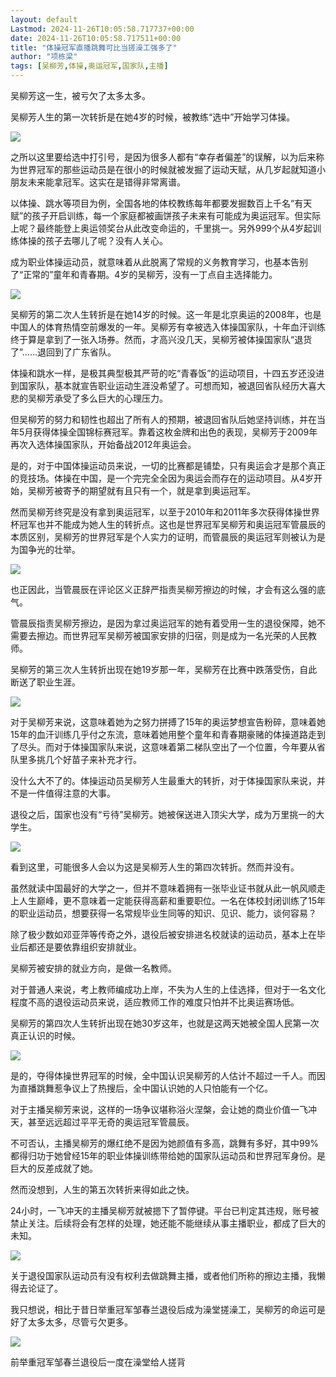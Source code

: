 ```yaml
---
layout: default
Lastmod: 2024-11-26T10:05:58.717737+00:00
date: 2024-11-26T10:05:58.717511+00:00
title: "体操冠军直播跳舞可比当搓澡工强多了"
author: "项栋梁"
tags: [吴柳芳,体操,奥运冠军,国家队,主播]
---
```


吴柳芳这一生，被亏欠了太多太多。

吴柳芳人生的第一次转折是在她4岁的时候，被教练“选中”开始学习体操。

![](https://images.weserv.nl/?url=https%3A//mmbiz.qpic.cn/mmbiz_jpg/TP65WXCia4CJKcwibMxQSNH0j0VnIZ57PVGwrwwnT9ML0kGOasVXoyNcQaHUnibiaONGKSPicVMmCVjaBK0blz4wK6A/640%3Fwx_fmt%3Djpeg)

之所以这里要给选中打引号，是因为很多人都有“幸存者偏差”的误解，以为后来称为世界冠军的那些运动员是在很小的时候就被发掘了运动天赋，从几岁起就知道小朋友未来能拿冠军。这实在是错得非常离谱。

以体操、跳水等项目为例，全国各地的体校教练每年都要发掘数百上千名“有天赋”的孩子开启训练，每一个家庭都被画饼孩子未来有可能成为奥运冠军。但实际上呢？最终能登上奥运领奖台从此改变命运的，千里挑一。另外999个从4岁起训练体操的孩子去哪儿了呢？没有人关心。

成为职业体操运动员，就意味着从此脱离了常规的义务教育学习，也基本告别了“正常的”童年和青春期。4岁的吴柳芳，没有一丁点自主选择能力。

![](https://images.weserv.nl/?url=https%3A//mmbiz.qpic.cn/mmbiz_jpg/TP65WXCia4CJKcwibMxQSNH0j0VnIZ57PVnaBdJXGMia1JTQZsCjxzHqy02jI1d1P3RGiaGR16pIkXhiaMVbw8KOPGQ/640%3Fwx_fmt%3Djpeg)

吴柳芳的第二次人生转折是在她14岁的时候。这一年是北京奥运的2008年，也是中国人的体育热情空前爆发的一年。吴柳芳有幸被选入体操国家队，十年血汗训练终于算是拿到了一张入场券。然而，才高兴没几天，吴柳芳被体操国家队“退货了”……退回到了广东省队。

体操和跳水一样，是极其典型极其严苛的吃“青春饭”的运动项目，十四五岁还没进到国家队，基本就宣告职业运动生涯没希望了。可想而知，被退回省队经历大喜大悲的吴柳芳承受了多么巨大的心理压力。

但吴柳芳的努力和韧性也超出了所有人的预期，被退回省队后她坚持训练，并在当年5月获得体操全国锦标赛冠军。靠着这枚金牌和出色的表现，吴柳芳于2009年再次入选体操国家队，开始备战2012年奥运会。

是的，对于中国体操运动员来说，一切的比赛都是铺垫，只有奥运会才是那个真正的竞技场。体操在中国，是一个完完全全因为奥运会而存在的运动项目。从4岁开始，吴柳芳被寄予的期望就有且只有一个，就是拿到奥运冠军。

然而吴柳芳终究是没有拿到奥运冠军，以至于2010年和2011年多次获得体操世界杯冠军也并不能成为她人生的转折点。这也是世界冠军吴柳芳和奥运冠军管晨辰的本质区别，吴柳芳的世界冠军是个人实力的证明，而管晨辰的奥运冠军则被认为是为国争光的壮举。

![](https://images.weserv.nl/?url=https%3A//mmbiz.qpic.cn/mmbiz_jpg/TP65WXCia4CJKcwibMxQSNH0j0VnIZ57PVjPwm3nYJH0ndJibjNKcVKlSR3CxenSuibyee812cxUWr43Rqibwn0aQVQ/640%3Fwx_fmt%3Djpeg)

也正因此，当管晨辰在评论区义正辞严指责吴柳芳擦边的时候，才会有这么强的底气。

管晨辰指责吴柳芳擦边，是因为拿过奥运冠军的她有着受用一生的退役保障，她不需要去擦边。而世界冠军吴柳芳被国家安排的归宿，则是成为一名光荣的人民教师。

吴柳芳的第三次人生转折出现在她19岁那一年，吴柳芳在比赛中跌落受伤，自此断送了职业生涯。

![](https://images.weserv.nl/?url=https%3A//mmbiz.qpic.cn/mmbiz_jpg/TP65WXCia4CJKcwibMxQSNH0j0VnIZ57PVtbiczgr9Q4Q1gxEww6o1cIssfd4QognGW3QzlHfysbibufCMyI4oNFag/640%3Fwx_fmt%3Djpeg)

对于吴柳芳来说，这意味着她为之努力拼搏了15年的奥运梦想宣告粉碎，意味着她15年的血汗训练几乎付之东流，意味着她用整个童年和青春期豪赌的体操道路走到了尽头。而对于体操国家队来说，这意味着第二梯队空出了一个位置，今年要从省队里多挑几个好苗子来补充才行。

没什么大不了的。体操运动员吴柳芳人生最重大的转折，对于体操国家队来说，并不是一件值得注意的大事。

退役之后，国家也没有“亏待”吴柳芳。她被保送进入顶尖大学，成为万里挑一的大学生。

![](https://images.weserv.nl/?url=https%3A//mmbiz.qpic.cn/mmbiz_jpg/TP65WXCia4CJKcwibMxQSNH0j0VnIZ57PVMwAsgFefY7usPIic399Ky6mL3l0XPBgH1KSNlkJJp3PbNEcD9UicVn5w/640%3Fwx_fmt%3Djpeg)

看到这里，可能很多人会以为这是吴柳芳人生的第四次转折。然而并没有。

虽然就读中国最好的大学之一，但并不意味着拥有一张毕业证书就从此一帆风顺走上人生巅峰，更不意味着一定能获得高薪和重要职位。一名在体校封闭训练了15年的职业运动员，想要获得一名常规毕业生同等的知识、见识、能力，谈何容易？

除了极少数如邓亚萍等传奇之外，退役后被安排进名校就读的运动员，基本上在毕业后都还是要依靠组织安排就业。

吴柳芳被安排的就业方向，是做一名教师。

对于普通人来说，考上教师编成功上岸，不失为人生的上佳选择，但对于一名文化程度不高的退役运动员来说，适应教师工作的难度只怕并不比奥运赛场低。

吴柳芳的第四次人生转折出现在她30岁这年，也就是这两天她被全国人民第一次真正认识的时候。

![](https://images.weserv.nl/?url=https%3A//mmbiz.qpic.cn/mmbiz_jpg/TP65WXCia4CJKcwibMxQSNH0j0VnIZ57PVKtWB7zvQxT699BRzRV6Dg3ibIfpLTg9ehibkYY6wcuaxf6AHNQQnA3tg/640%3Fwx_fmt%3Djpeg)

是的，夺得体操世界冠军的时候，全中国认识吴柳芳的人估计不超过一千人。而因为直播跳舞惹争议上了热搜后，全中国认识她的人只怕能有一个亿。

对于主播吴柳芳来说，这样的一场争议堪称浴火涅槃，会让她的商业价值一飞冲天，甚至远远超过平平无奇的奥运冠军管晨辰。

不可否认，主播吴柳芳的爆红绝不是因为她颜值有多高，跳舞有多好，其中99%都得归功于她曾经15年的职业体操训练带给她的国家队运动员和世界冠军身份。是巨大的反差成就了她。

然而没想到，人生的第五次转折来得如此之快。

24小时，一飞冲天的主播吴柳芳就被摁下了暂停键。平台已判定其违规，账号被禁止关注。后续将会有怎样的处理，她还能不能继续从事主播职业，都成了巨大的未知。

![](https://images.weserv.nl/?url=https%3A//mmbiz.qpic.cn/mmbiz_jpg/TP65WXCia4CJKcwibMxQSNH0j0VnIZ57PV3RNyOAicBYH1wkrne5eTUbnsEOmHibTDhcWGhYtNuce72z8xrwHDNvNQ/640%3Fwx_fmt%3Djpeg)

关于退役国家队运动员有没有权利去做跳舞主播，或者他们所称的擦边主播，我懒得去论证了。

我只想说，相比于昔日举重冠军邹春兰退役后成为澡堂搓澡工，吴柳芳的命运可是好了太多太多，尽管亏欠更多。

![](https://images.weserv.nl/?url=https%3A//mmbiz.qpic.cn/mmbiz_jpg/TP65WXCia4CJKcwibMxQSNH0j0VnIZ57PVdZ3DdNvUwZshkXDdshZpE5UwSG7Z5jZcFu7zApyQ5xdatZHiabNMljw/640%3Fwx_fmt%3Djpeg)

前举重冠军邹春兰退役后一度在澡堂给人搓背

